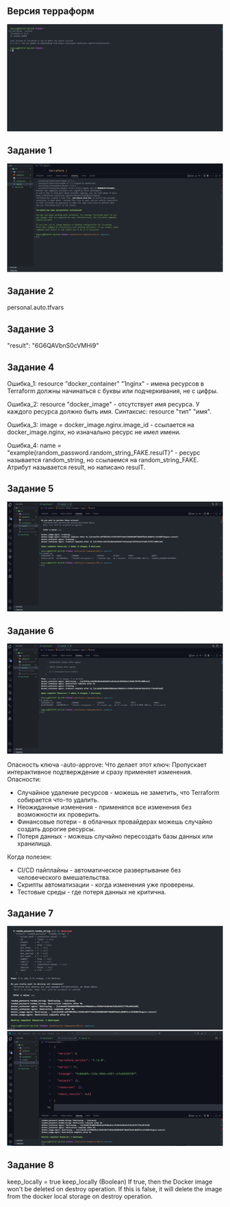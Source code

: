 ## Версия терраформ

![Версия терраформ](./img/terraform-version.jpg)

## Задание 1

![Установка зависимостей](./img/terraform-01-1.jpg)

## Задание 2

personal.auto.tfvars

## Задание 3

"result": "6G6QAVbnS0cVMHi9"

## Задание 4

Ошибка_1: resource "docker_container" "1nginx" - имена ресурсов в Terraform должны начинаться с буквы или подчеркивания, не с цифры.

Ошибка_2: resource "docker_image" - отсутствует имя ресурса. У каждого ресурса должно быть имя. Синтаксис: resource "тип" "имя".

Ошибка_3: image = docker_image.nginx.image_id - ссылается на docker_image.nginx, но изначально ресурс не имел имени.

Ошибка_4: name = "example{random_password.random_string_FAKE.resulT}" - ресурс называется random_string, но ссылаемся на random_string_FAKE. Атрибут называется result, но написано resulT.

## Задание 5

![Вывод docker ps](./img/terraform-01-5.jpg)

## Задание 6

![Замена имени контейнера](./img/terraform-01-6.jpg)

Опасность ключа -auto-approve:
Что делает этот ключ: Пропускает интерактивное подтверждение и сразу применяет изменения.
Опасности:

- Случайное удаление ресурсов - можешь не заметить, что Terraform собирается что-то удалить.
- Неожиданные изменения - применятся все изменения без возможности их проверить.
- Финансовые потери - в облачных провайдерах можешь случайно создать дорогие ресурсы.
- Потеря данных - можешь случайно пересоздать базы данных или хранилища.

Когда полезен:

- CI/CD пайплайны - автоматическое развертывание без человеческого вмешательства.
- Скрипты автоматизации - когда изменения уже проверены.
- Тестовые среды - где потеря данных не критична.

## Задание 7

![Уничтожение ресурсов](./img/terraform-01-7_1.jpg)
![Фото файла](./img/terraform-01-7_2.jpg)

## Задание 8

keep_locally = true
keep_locally (Boolean) If true, then the Docker image won't be deleted on destroy operation. If this is false, it will delete the image from the docker local storage on destroy operation.
